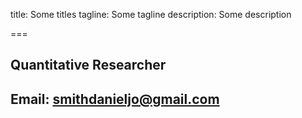 title: Some titles
tagline: Some tagline
description: Some description

===

Quantitative Researcher
---

Email: smithdanieljo@gmail.com
---

